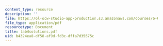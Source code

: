 ```yaml
---
content_type: resource
description: ''
file: https://ol-ocw-studio-app-production.s3.amazonaws.com/courses/6-071j-introduction-to-electronics-signals-and-measurement-spring-2006/b4324ea8df58af9dfd3cdffa7d35575c_lab4solutions.pdf
file_type: application/pdf
resourcetype: Document
title: lab4solutions.pdf
uid: b4324ea8-df58-af9d-fd3c-dffa7d35575c
---
```

